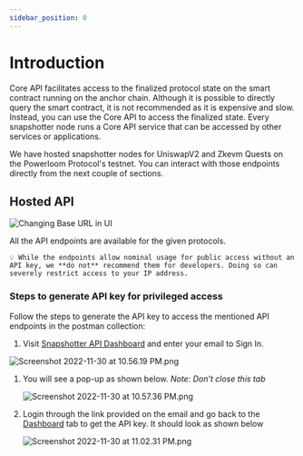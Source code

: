 ```yaml
---
sidebar_position: 0
---
```


# Introduction

Core API facilitates access to the finalized protocol state on the smart contract running on the anchor chain. Although it is possible to directly query the smart contract, it is not recommended as it is expensive and slow. Instead, you can use the Core API to access the finalized state. Every snapshotter node runs a Core API service that can be accessed by other services or applications.

We have hosted snapshotter nodes for UniswapV2 and Zkevm Quests on the Powerloom Protocol's testnet. You can interact with those endpoints directly from the next couple of sections.

## Hosted API
![Changing Base URL in UI](/images/base_url_selection.png)

All the API endpoints are available for the given protocols.

```
💡 While the endpoints allow nominal usage for public access without an API key, we **do not** recommend them for developers. Doing so can severely restrict access to your IP address.
```


### Steps to generate API key for privileged access

Follow the steps to generate the API key to access the mentioned API endpoints in the postman collection:

1. Visit [Snapshotter API Dashboard](https://snapshotter-api-dashboard.powerloom.io/) and enter your email to Sign In.

![Screenshot 2022-11-30 at 10.56.19 PM.png](/images/Screenshot_2022-12-14_at_6.21.41_PM.png)

1. You will see a pop-up as shown below. *Note: Don’t close this tab*
    
    ![Screenshot 2022-11-30 at 10.57.36 PM.png](/images/Screenshot_2022-12-14_at_6.21.51_PM.png)
    
2. Login through the link provided on the email and go back to the [Dashboard](https://pooler-api-dashboard.powerloom.io/) tab to get the API key. It should look as shown below
    
    ![Screenshot 2022-11-30 at 11.02.31 PM.png](/images/Screenshot_2022-12-14_at_6.27.54_PM.png)
    